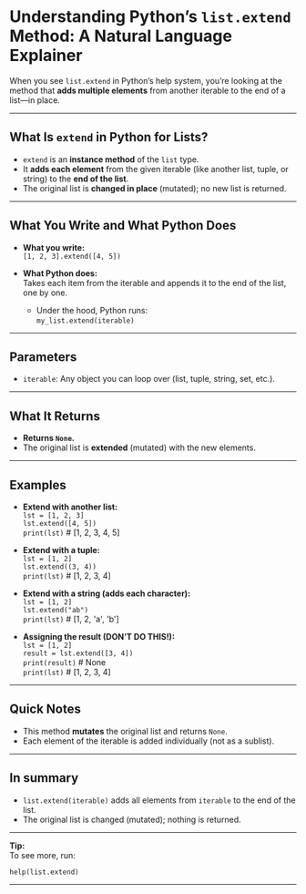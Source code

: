 # Understanding Python’s `list.extend` Method: A Natural Language Explainer

When you see `list.extend` in Python’s help system, you’re looking at the method that **adds multiple elements** from another iterable to the end of a list—in place.

---

## What Is `extend` in Python for Lists?

- `extend` is an **instance method** of the `list` type.
- It **adds each element** from the given iterable (like another list, tuple, or string) to the **end of the list**.
- The original list is **changed in place** (mutated); no new list is returned.

---

## What You Write and What Python Does

- **What you write:**  
    `[1, 2, 3].extend([4, 5])`

- **What Python does:**  
    Takes each item from the iterable and appends it to the end of the list, one by one.  
    - Under the hood, Python runs:  
      `my_list.extend(iterable)`

---

## Parameters

- ``iterable``: Any object you can loop over (list, tuple, string, set, etc.).

---

## What It Returns

- **Returns `None`.**
- The original list is **extended** (mutated) with the new elements.

---

## Examples

- **Extend with another list:**  
      `lst = [1, 2, 3]`  
      `lst.extend([4, 5])`  
      `print(lst)`             # [1, 2, 3, 4, 5]

- **Extend with a tuple:**  
      `lst = [1, 2]`  
      `lst.extend((3, 4))`  
      `print(lst)`             # [1, 2, 3, 4]

- **Extend with a string (adds each character):**  
      `lst = [1, 2]`  
      `lst.extend("ab")`  
      `print(lst)`             # [1, 2, 'a', 'b']

- **Assigning the result (DON'T DO THIS!):**  
      `lst = [1, 2]`  
      `result = lst.extend([3, 4])`  
      `print(result)`          # None  
      `print(lst)`             # [1, 2, 3, 4]

---

## Quick Notes

- This method **mutates** the original list and returns `None`.
- Each element of the iterable is added individually (not as a sublist).

---

## In summary

- `list.extend(iterable)` adds all elements from `iterable` to the end of the list.
- The original list is changed (mutated); nothing is returned.

---

**Tip:**  
To see more, run:

    help(list.extend)

---
